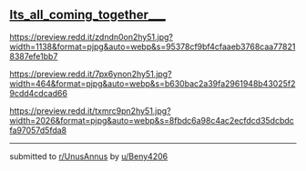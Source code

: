 ## [Its_all_coming_together___](https://www.reddit.com/r/UnusAnnus/comments/jrsy9f/its_all_coming_together/)
https://preview.redd.it/zdndn0on2hy51.jpg?width=1138&format=pjpg&auto=webp&s=95378cf9bf4cfaaeb3768caa778218387efe1bb7

https://preview.redd.it/7px6ynon2hy51.jpg?width=464&format=pjpg&auto=webp&s=b630bac2a39fa2961948b43025f29cdd4cdcad66

https://preview.redd.it/txmrc9pn2hy51.jpg?width=2026&format=pjpg&auto=webp&s=8fbdc6a98c4ac2ecfdcd35dcbdcfa97057d5fda8

---

submitted to [r/UnusAnnus](https://www.reddit.com/r/UnusAnnus) by [u/Beny4206](https://www.reddit.com/user/Beny4206)

